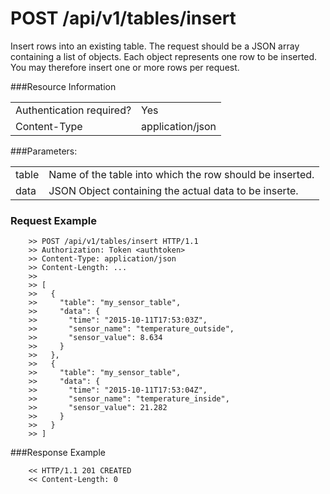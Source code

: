 POST /api/v1/tables/insert
==========================

Insert rows into an existing table. The request should be a JSON
array containing a list of objects. Each object represents one row to be
inserted. You may therefore insert one or more rows per request.

###Resource Information
<table class='http_api create_table'>
  <tr>
    <td>Authentication required?</td>
    <td>Yes</td>
  </tr>
  <tr>
    <td>Content-Type</td>
    <td>application/json</td>
  </tr>
</table>

###Parameters:
<table class='http_api create_table'>
  <tr>
    <td>table</td>
    <td>Name of the table into which the row should be inserted.</td>
  </tr>
  <tr>
    <td>data</td>
    <td>JSON Object containing the actual data to be inserte.</td>
  </tr>
</table>

### Request Example

        >> POST /api/v1/tables/insert HTTP/1.1
        >> Authorization: Token <authtoken>
        >> Content-Type: application/json
        >> Content-Length: ...
        >>
        >> [
        >>   {
        >>     "table": "my_sensor_table",
        >>     "data": {
        >>       "time": "2015-10-11T17:53:03Z",
        >>       "sensor_name": "temperature_outside",
        >>       "sensor_value": 8.634
        >>     }
        >>   },
        >>   {
        >>     "table": "my_sensor_table",
        >>     "data": {
        >>       "time": "2015-10-11T17:53:04Z",
        >>       "sensor_name": "temperature_inside",
        >>       "sensor_value": 21.282
        >>     }
        >>   }
        >> ]


###Response Example

        << HTTP/1.1 201 CREATED
        << Content-Length: 0

